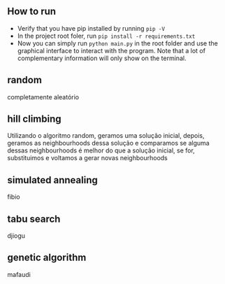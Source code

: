 ## How to run
* Verify that you have pip installed by running `pip -V`
* In the project root foler, run `pip install -r requirements.txt`
* Now you can simply run `python main.py` in the root folder and use the graphical interface to interact with the program. Note that a lot of complementary information will only show on the terminal.

## random
completamente aleatório

## hill climbing
Utilizando o algoritmo random, geramos uma solução inicial, depois, geramos as neighbourhoods dessa solução e comparamos se alguma dessas neighbourhoods é melhor do que a solução inicial, se for, substituimos e voltamos a gerar novas neighbourhoods

## simulated annealing
fibio

## tabu search
djiogu

## genetic algorithm
mafaudi
